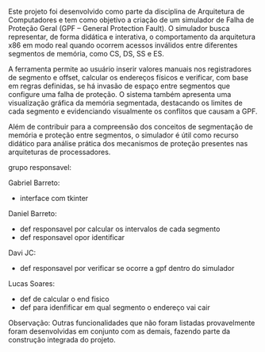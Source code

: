 Este projeto foi desenvolvido como parte da disciplina de Arquitetura de Computadores e tem como objetivo a criação de um simulador de Falha de Proteção Geral (GPF – General Protection Fault). O simulador busca representar, de forma didática e interativa, o comportamento da arquitetura x86 em modo real quando ocorrem acessos inválidos entre diferentes segmentos de memória, como CS, DS, SS e ES.

A ferramenta permite ao usuário inserir valores manuais nos registradores de segmento e offset, calcular os endereços físicos e verificar, com base em regras definidas, se há invasão de espaço entre segmentos que configure uma falha de proteção. O sistema também apresenta uma visualização gráfica da memória segmentada, destacando os limites de cada segmento e evidenciando visualmente os conflitos que causam a GPF.

Além de contribuir para a compreensão dos conceitos de segmentação de memória e proteção entre segmentos, o simulador é útil como recurso didático para análise prática dos mecanismos de proteção presentes nas arquiteturas de processadores.

grupo responsavel:

Gabriel Barreto:
- interface com tkinter

Daniel Barreto:
- def responsavel por calcular os intervalos de cada segmento
- def responsavel opor identificar

Davi JC:
- def responsavel por verificar se ocorre a gpf dentro do simulador

Lucas Soares:
- def de calcular o end fisico
- def para idenfificar em qual segmento o endereço vai cair

Observação: Outras funcionalidades que não foram listadas provavelmente foram desenvolvidas em conjunto com as demais, fazendo parte da construção integrada do projeto.
 
